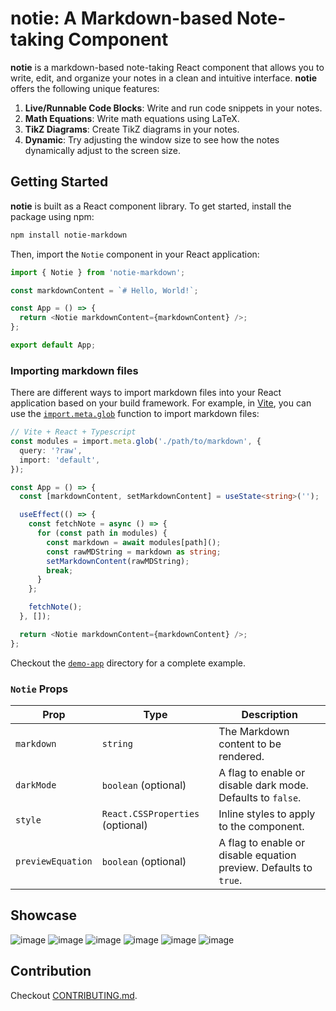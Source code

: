 # **notie**: A Markdown-based Note-taking Component

**notie** is a markdown-based note-taking React component that allows you to write, edit, and organize your notes in a clean and intuitive interface. **notie** offers the following unique features:

1. **Live/Runnable Code Blocks**: Write and run code snippets in your notes.
2. **Math Equations**: Write math equations using LaTeX.
3. **TikZ Diagrams**: Create TikZ diagrams in your notes.
4. **Dynamic**: Try adjusting the window size to see how the notes dynamically adjust to the screen size.

## Getting Started

**notie** is built as a React component library. To get started, install the package using npm:

```bash
npm install notie-markdown
```

Then, import the `Notie` component in your React application:

```typescript
import { Notie } from 'notie-markdown';

const markdownContent = `# Hello, World!`;

const App = () => {
  return <Notie markdownContent={markdownContent} />;
};

export default App;
```

### Importing markdown files

There are different ways to import markdown files into your React application based on your build framework. For example, in [Vite](https://vitejs.dev/), you can use the [`import.meta.glob`](https://vitejs.dev/guide/features#glob-import) function to import markdown files:

```typescript
// Vite + React + Typescript
const modules = import.meta.glob('./path/to/markdown', {
  query: '?raw',
  import: 'default',
});

const App = () => {
  const [markdownContent, setMarkdownContent] = useState<string>('');

  useEffect(() => {
    const fetchNote = async () => {
      for (const path in modules) {
        const markdown = await modules[path]();
        const rawMDString = markdown as string;
        setMarkdownContent(rawMDString);
        break;
      }
    };

    fetchNote();
  }, []);

  return <Notie markdownContent={markdownContent} />;
};
```

Checkout the [`demo-app`](https://github.com/branyang02/notie/tree/main/demo-app) directory for a complete example.

### `Notie` Props

| Prop              | Type                             | Description                                                       |
| ----------------- | -------------------------------- | ----------------------------------------------------------------- |
| `markdown`        | `string`                         | The Markdown content to be rendered.                              |
| `darkMode`        | `boolean` (optional)             | A flag to enable or disable dark mode. Defaults to `false`.       |
| `style`           | `React.CSSProperties` (optional) | Inline styles to apply to the component.                          |
| `previewEquation` | `boolean` (optional)             | A flag to enable or disable equation preview. Defaults to `true`. |

## Showcase

![image](https://github.com/branyang02/notie/assets/107154811/c7d2ac58-2f48-4e1f-af82-bfeec266c1f7)
![image](https://github.com/branyang02/notie/assets/107154811/17fe3a55-64b7-49a0-b3c1-80a2072b5e1c)
![image](https://github.com/branyang02/notie/assets/107154811/f0438d26-847b-4859-84f2-9a5ff93420a2)
![image](https://github.com/branyang02/notie/assets/107154811/b33df6d2-2837-44aa-8648-7b85bdbabdee)
![image](https://github.com/branyang02/notie/assets/107154811/103f8f2c-6621-4e01-9c5c-c2b8d3f5b5b8)
![image](https://github.com/branyang02/notie/assets/107154811/935ed296-2cad-4bd1-af7f-3d256a3fc54c)

## Contribution

Checkout [CONTRIBUTING.md](https://github.com/branyang02/notie/blob/main/CONTRIBUTING.md).

